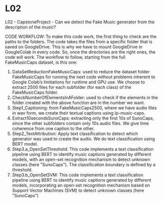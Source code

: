 # L02
L02 - CapstoneProject - Can we detect the Fake  Music generator from the  description of the music?

CODE WORKFLOW:
To make this code work, the first thing to check are the paths to the folders.
The code takes the files from a specific folder that is saved on
GoogleDrive. This is why we have to mount GoogleDrive in GoogleColab in every
code. So, once the directories are the right ones, the code will work.
The workflow to follow, starting from the full FakeMusicCaps dataset, is this one:
1. DataSetReductionFakeMusicCaps: used to reduce the dataset folder
FakeMusicCaps for running the next code without problems inherent to
Google Colab’s limitations for runtime and GPU use. We choose to extract
2500 files for each subfolder (for each class) of the FakeMusicCaps folder.
2. CheckNumberOfElementsInAFolder: used to check if the elements in the
folder created with the above function are in the number we want.
3. Step1_Captioning: from FakeMusicCaps2500, where we have audio files in
wav form, we create their textual captions using lp-music-caps.
4. Extract10secondsSunoCaps: extracting only the first 10s of SunoCaps, since
the other subfolders contain only 10s audio files. We give time coherence
from one caption to the other.
5. Step2_TextAttribution: Apply text classification to detect which generator was
used to create the audio. We do text classification using BERT model.
6. Step3.a_OpenSetThreshold: This code implements a text classification
pipeline using BERT to identify music captions generated by different models,
with an open-set recognition mechanism to detect unknown classes (here
"SunoCaps"). The classification boundary is defined by a threshold.
7. Step3.b_OpenSetSVM: This code implements a text classification pipeline
using BERT to identify music captions generated by different models,
incorporating an open-set recognition mechanism based on Support Vector
Machines (SVM) to detect unknown classes (here "SunoCaps")
